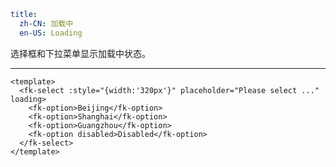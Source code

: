 ```yaml
title:
  zh-CN: 加载中
  en-US: Loading
```


选择框和下拉菜单显示加载中状态。

---


```vue { "component": true } 
<template>
  <fk-select :style="{width:'320px'}" placeholder="Please select ..." loading>
    <fk-option>Beijing</fk-option>
    <fk-option>Shanghai</fk-option>
    <fk-option>Guangzhou</fk-option>
    <fk-option disabled>Disabled</fk-option>
  </fk-select>
</template>
```
